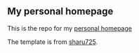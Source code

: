 ## My personal homepage
This is the repo for my [personal homepage](https://twizwei.github.io/)

The template is from [sharu725](https://github.com/sharu725/online-cv).